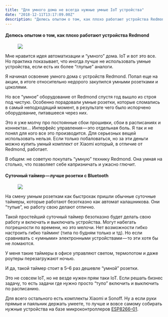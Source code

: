 ```yaml
---
title: "Для умного дома не всегда нужные умные IoT устройства"
date: "2018-12-11T13:17:09.00Z"
description: "Делюсь опытом о том, как плохо работают устройства Redmond    Мне нравится идея автоматизации и “умного” дома. IoT и вот это все"
---
```


<!--kg-card-begin: html--><h4>Делюсь опытом о том, как плохо работают устройства Redmond</h4>
<figure>
<p><img data-width="630" data-height="400" src="https://cdn-images-1.medium.com/max/800/1*2ooQSArvfH_N2V5UWkQbvQ.jpeg"><br />
</figure>
<p>Мне нравится идея автоматизации и “умного” дома. IoT и вот это все. Но практика показывает, что иногда лучше не использовать умные устройства, если есть их более “глупые” аналоги.</p>
<p>Я начинал освоение умного дома с устройств Redmond. Попал еще на акции, в итоге относительно недорого закупился умными розетками и цоколями.</p>
<p>Но все “умное” оборудование от Redmond спустя год вышло из строя под чистую. Особенно порадовали умные розетки, которые сломались в самый неподходящий момент, в результате чего было испорчено оборудование, питавшееся через них.</p>
<p>Это я уже молчу про постоянные сбои прошивки, сбои в расписаниях и коннектах… Интерфейс управления — это отдельная боль. Я так и не понял для кого все это производится. Для серьезных вещей использовать нельзя. Если только побаловаться, но за эти деньги можно купить умный комплект от Xiaomi который, в отличие от Redmond, работает.</p>
<p>В общем: не советую покупать “умную” технику Redmond. Она умная на столько, что позволяет себе капризничать и ужасно глючит.</p>
<h4>Суточный таймер — лучше розетки с Bluetooth</h4>
<figure>
<p><img data-width="3072" data-height="3072" src="https://cdn-images-1.medium.com/max/600/1*sxtqtLbfwwzj0GBvS88tgg.jpeg"><br />
</figure>
<p>На смену умным розеткам как быстрохак пришли обычные суточные таймеры, которые работают безотказно как автомат калашникова. Они “тупые”, но работу свою делают отлично.</p>
<p>Такой простейший суточный таймер безотказно будет делать свою работу и включать и выключать устройства. Могут набегать погрешности по времени, но это мелочи. Нет возможности гибко настроить гибко тайминг (типа по будням только и тд). Но если сравнивать с «умными» электронными устройствами — то эти хотя бы не ломаются.</p>
<p>У меня такие таймеры в офисе управляют светом, термопотом и даже роутеры перезагружают ночью.</p>
<p>И да, такой таймер стоит в 5–6 раз дешевле “умной” розетки.</p>
<p>Это не совсем IoT, но не везде нужен прям таки IoT. Если решать бизнес задачу, то есть задачи где нужно просто “тупо” включить и выключить по расписанию.</p>
<p>Для всего остального есть комплекты Xiaomi и Sonoff. Ну а если руки прямые и паяльник держать умеете, то лучше и вовсе самому собирать нужные устройства на базе микроконтроллеров <a href="http://www.esp8266.com/wiki/doku.php?id=esp8266-module-family#esp-01" target="_blank" rel="noopener noreferrer">ESP8266–01</a>.</p>
<!--kg-card-end: html-->

